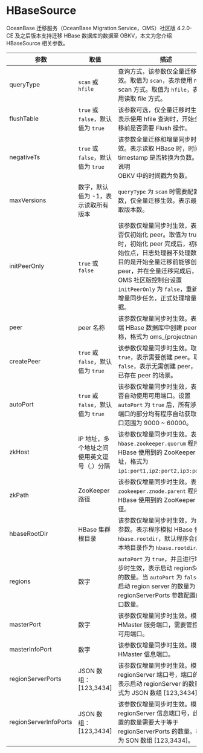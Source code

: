 # HBaseSource

OceanBase 迁移服务（OceanBase Migration Service，OMS）社区版 4.2.0-CE 及之后版本支持迁移 HBase 数据库的数据至 OBKV，本文为您介绍 HBaseSource 相关参数。

| 参数  |  取值  | 描述 |
|-------------|-------------|--------------|
| queryType   | `scan` 或 `hfile` | 查询方式，该参数仅全量迁移时生效。取值为 `scan`，表示使用 region scan 方式。取值为 `hfile`，表示使用读取 file 方式。 |
| flushTable | `true` 或 `false`，默认值为 `true` | 该参数可选，仅全量迁移时生效。表示使用 hfile 查询时，开始全量迁移前是否需要 Flush 操作。|
| negativeTs | `true` 或 `false`，默认值为 `true` | 该参数全量迁移和增量同步时生效。表示读取 HBase 时，时间戳 timestamp 是否转换为负数。<br>说明 <br>OBKV 中的时间戳为负数。 |
| maxVersions | 数字，默认值为 -1，表示读取所有版本  | `queryType` 为 `scan` 时需要配置该参数，仅全量迁移生效。表示最大读取版本数。|
| initPeerOnly | `true` 或 `false` | 该参数仅增量同步时生效，表示是否仅初始化 peer。取值为 true 时，初始化 peer 完成后，初始化开始位点，日志处理器不处理数据。目的是开始全量迁移前能够创建 peer，并在全量迁移完成后，在 OMS 社区版控制台设置 `initPeerOnly` 为 `false`，重新启动增量同步任务，正式处理增量数据。|
| peer | peer 名称 | 该参数仅增量同步时生效。表示源端 HBase 数据库中创建 peer 的名称，格式为 oms_{projectname}。|
| createPeer | `true` 或 `false`，默认值为 `true` | 该参数仅增量同步时生效。取值为 `true`，表示需要创建 peer。取值为 `false`，表示无需创建 peer，用于已存在 peer 的场景。|
| autoPort | `true` 或 `false`，默认值为 `true` | 该参数仅增量同步时生效，表示是否自动使用可用端口。设置 `autoPort` 为 `true` 后，所有涉及到端口的部分均有程序自动获取，端口范围为 9000 ~ 60000。|
| zkHost | IP 地址，多个地址之间使用英文逗号（,）分隔 |该参数仅增量同步时生效。表示 `hbase.zookeeper.quorum` 程序模拟 HBase 使用到的 ZooKeeper 地址，格式为 `ip1:port1,ip2:port2,ip3:port3`。|
| zkPath | ZooKeeper 路径 | 该参数仅增量同步时生效。表示 `zookeeper.znode.parent` 程序模拟 HBase 使用到的 ZooKeeper 路径。
| hbaseRootDir | HBase 集群根目录 | 该参数仅增量同步时生效，为可选参数。表示程序模拟 HBase 使用 `hbase.rootdir`，默认程序会自动以本地目录作为 `hbase.rootdir`。 |
| regions | 数字 | `autoPort` 为 `true`，并且进行增量同步时生效，表示启动 regionServer 的数量。当 `autoPort` 为 `false` 时，启动 region server 的数量为 regionServerPorts 参数配置的端口数量。|
| masterPort | 数字 | 该参数仅增量同步时生效。模拟 HMaster 服务端口，需要管控分配可用端口。|
| masterInfoPort | 数字 | 该参数仅增量同步时生效。模拟 HMaster 信息端口。|
| regionServerPorts | JSON 数组：[123,3434] | 该参数仅增量同步时生效。模拟 regionServer 端口号，端口的数量表示启动 regionServer 的数量。格式为 JSON 数组 [123,3434]。|
| regionServerInfoPorts | JSON 数组：[123,3434] | 该参数仅增量同步时生效。模拟 regionServer 信息端口号，此处设置的数量需要大于等于 regionServerPorts 的数量。格式为 SON 数组 [123,3434]。|
